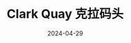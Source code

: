 ---
title: Clark Quay 克拉码头
description: 
date: 2024-04-29
weight: 6
resources:
    - src: DSCF4364_cover.JPG
      params:
        cover: true
---